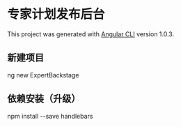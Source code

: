 # 专家计划发布后台

This project was generated with [Angular CLI](https://github.com/angular/angular-cli) version 1.0.3. 

## 新建项目

ng new ExpertBackstage

## 依赖安装（升级）

npm install --save handlebars